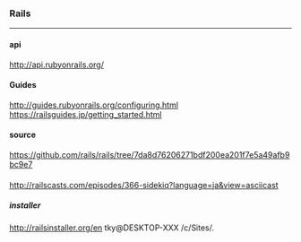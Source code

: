 ### Rails
---

#### api
http://api.rubyonrails.org/

#### Guides
http://guides.rubyonrails.org/configuring.html
https://railsguides.jp/getting_started.html

#### source
https://github.com/rails/rails/tree/7da8d76206271bdf200ea201f7e5a49afb9bc9e7

####
http://railscasts.com/episodes/366-sidekiq?language=ja&view=asciicast


##### installer
http://railsinstaller.org/en
tky@DESKTOP-XXX /c/Sites/.

